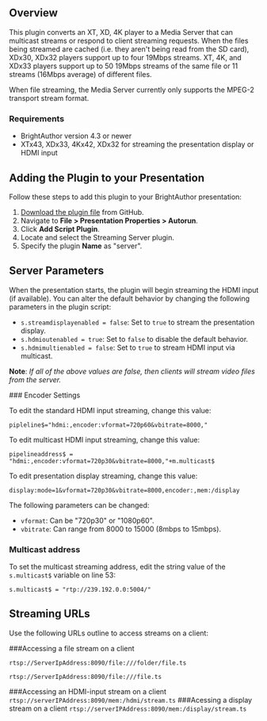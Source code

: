 Overview
--------
<p>This plugin converts an XT, XD, 4K player to a Media Server that can multicast streams or respond to client streaming requests. When the files being streamed are cached (i.e. they aren't being read from the SD card), XDx30, XDx32 players support up to four 19Mbps streams. XT, 4K, and XDx33 players support up to 50 19Mbps streams of the same file or 11 streams (16Mbps average) of different files.</p>
<p>When file streaming, the Media Server currently only supports the MPEG-2 transport stream format.</p>

### Requirements
<ul>
<li>BrightAuthor version 4.3 or newer</li>
<li>XTx43, XDx33, 4Kx42, XDx32 for streaming the presentation display or HDMI input</li>
</ul>

Adding the Plugin to your Presentation
-------------
<p>Follow these steps to add this plugin to your BrightAuthor presentation:</p>
<ol>
<li><a href="https://brightsign.zendesk.com/knowledge/articles/115000045454/en-us?brand_id=72814">Download the plugin file</a> from GitHub.</li>
<li>Navigate to <strong>File > Presentation Properties > Autorun</strong>.</li>
<li>Click <strong>Add Script Plugin</strong>.</li>
<li>Locate and select the Streaming Server plugin.</li>
<li>Specify the plugin <strong>Name</strong> as "server".</li>
</ol>

Server Parameters
-------------
<p>When the presentation starts, the plugin will begin streaming the HDMI input (if available). You can alter the default behavior by changing the following parameters in the plugin script:</p>
<ul>
<li><code>s.streamdisplayenabled = false</code>: Set to <code>true</code> to stream the presentation display.</li>
<li><code>s.hdmioutenabled = true</code>: Set to <code>false</code> to disable the default behavior.</li>
<li><code>s.hdmimultienabled = false</code>: Set to <code>true</code> to stream HDMI input via multicast.</li>
</ul>
<p><strong>Note</strong>: <em>If all of the above values are false, then clients will stream video files from the server.</em></p>
### Encoder Settings
<p>To edit the standard HDMI input streaming, change this value:</p>
<p><code>pipleline$="hdmi:,encoder:vformat=720p60&vbitrate=8000,"</code></p>

<p>To edit multicast HDMI input streaming, change this value:</p>
<p><code>pipelineaddress$ = "hdmi:,encoder:vformat=720p30&vbitrate=8000,"+m.multicast$</code></p>

<p>To edit presentation display streaming, change this value:</p>
<p><code>display:mode=1&vformat=720p30&vbitrate=8000,encoder:,mem:/display</code></p>

<p>The following parameters can be changed:</p>
<ul>
<li><code>vformat</code>: Can be "720p30" or "1080p60".</li>
<li><code>vbitrate</code>: Can range from 8000 to 15000 (8mbps to 15mbps).</li>
</ul>

### Multicast address
<p>To set the multicast streaming address, edit the string value of the <code>s.multicast$</code> variable on line 53:</p>
<p><code>s.multicast$ = "rtp://239.192.0.0:5004/"</code></p>

Streaming URLs
------------------
<p>Use the following URLs outline to access streams on a client:</p>
###Accessing a file stream on a client
<p><code>rtsp://ServerIpAddress:8090/file:///folder/file.ts</code></p>
<p><code>rtsp://ServerIpAddress:8090/file:///file.ts</code></p>
###Accessing an HDMI-input stream on a client
<code>rtsp://serverIPAddress:8090/mem:/hdmi/stream.ts</code>
###Acessing a display stream on a client
<code>rtsp://serverIPAddress:8090/mem:/display/stream.ts</code>
